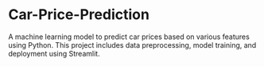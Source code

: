 # Car-Price-Prediction
A machine learning model to predict car prices based on various features using Python. This project includes data preprocessing, model training, and deployment using Streamlit.
